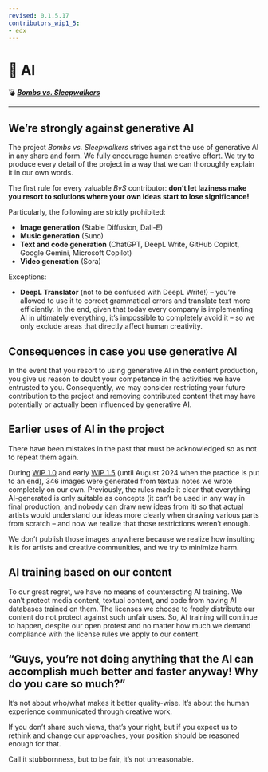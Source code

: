 ```yaml
---
revised: 0.1.5.17
contributors_wip1_5:
- edx
---
```


# 📄 AI

💣 ***[Bombs vs. Sleepwalkers][home]***

****

## We’re strongly against generative AI

The project *Bombs vs. Sleepwalkers* strives against the use of generative AI in any share and form. We fully encourage human creative effort. We try to produce every detail of the project in a way that we can thoroughly explain it in our own words.

The first rule for every valuable *BvS* contributor: **don’t let laziness make you resort to solutions where your own ideas start to lose significance!**

Particularly, the following are strictly prohibited:

- **Image generation** (Stable Diffusion, Dall-E)
- **Music generation** (Suno)
- **Text and code generation** (ChatGPT, DeepL Write, GitHub Copilot, Google Gemini, Microsoft Copilot)
- **Video generation** (Sora)

Exceptions:

- **DeepL Translator** (not to be confused with DeepL Write!) – you’re allowed to use it to correct grammatical errors and translate text more efficiently. In the end, given that today every company is implementing AI in ultimately everything, it’s impossible to completely avoid it – so we only exclude areas that directly affect human creativity.

## Consequences in case you use generative AI

In the event that you resort to using generative AI in the content production, you give us reason to doubt your competence in the activities we have entrusted to you. Consequently, we may consider restricting your future contribution to the project and removing contributed content that may have potentially or actually been influenced by generative AI.

## Earlier uses of AI in the project

There have been mistakes in the past that must be acknowledged so as not to repeat them again.

During [WIP 1.0][wip10] and early [WIP 1.5][wip15] (until August 2024 when the practice is put to an end), 346 images were generated from textual notes we wrote completely on our own. Previously, the rules made it clear that everything AI-generated is only suitable as concepts (it can’t be used in any way in final production, and nobody can draw new ideas from it) so that actual artists would understand our ideas more clearly when drawing various parts from scratch – and now we realize that those restrictions weren’t enough.

We don’t publish those images anywhere because we realize how insulting it is for artists and creative communities, and we try to minimize harm.

## AI training based on our content

To our great regret, we have no means of counteracting AI training. We can’t protect media content, textual content, and code from having AI databases trained on them. The licenses we choose to freely distribute our content do not protect against such unfair uses. So, AI training will continue to happen, despite our open protest and no matter how much we demand compliance with the license rules we apply to our content.

## “Guys, you’re not doing anything that the AI can accomplish much better and faster anyway! Why do you care so much?”

It’s not about who/what makes it better quality-wise. It’s about the human experience communicated through creative work.

If you don’t share such views, that’s your right, but if you expect us to rethink and change our approaches, your position should be reasoned enough for that.

Call it stubbornness, but to be fair, it’s not unreasonable.

[home]: /README.md
[wip10]: /project_versions/wip1_0.md
[wip15]: /project_versions/wip1_5_unversioned.md
